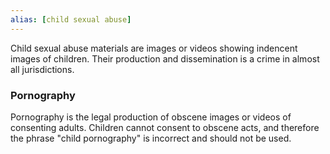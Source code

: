 ```yaml
---
alias: [child sexual abuse]
---
```

Child sexual abuse materials are images or videos showing indencent images of children. Their production and dissemination is a crime in almost all jurisdictions.
### Pornography
Pornography is the legal production of obscene images or videos of consenting adults. Children cannot consent to obscene acts, and therefore the phrase "child pornography" is incorrect and should not be used.